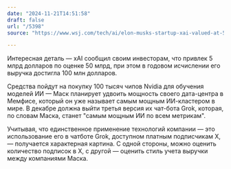 ```yaml
---
date: "2024-11-21T14:51:58"
draft: false
url: "/5398"
source: "https://www.wsj.com/tech/ai/elon-musks-startup-xai-valued-at-50-billion-in-new-funding-round-7e3669dc?st=qC75Gy&reflink=desktopwebshare_permalink"

---
```


Интересная деталь — xAI сообщил своим инвесторам, что привлек 5 млрд долларов по оценке 50 млрд, при этом в годовом исчислении его выручка достигла 100 млн долларов. 

Средства пойдут на покупку 100 тысяч чипов Nvidia для обучения моделей ИИ — Маск планирует удвоить мощность своего дата-центра в Мемфисе, который он уже называет самым мощным ИИ-кластером в мире. В декабре должна выйти третья версия их чат-бота Grok, которая, по словам Маска, станет "самым мощным ИИ по всем метрикам". 

Учитывая, что единственное применение технологий компании — это использование его в чатботе Grok, доступном платным подписчикам X, — получается характерная картина. С одной стороны, можно оценить количество подписок в X, с другой — оценить стиль учета выручки между компаниями Маска.

